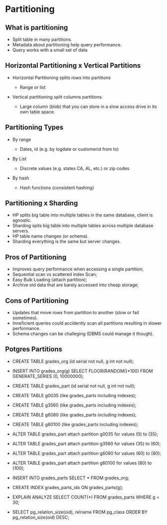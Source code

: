 # Partitioning



## What is partitioning

- Split table in many partitions.
- Metadata about partitioning help query performance.
- Query works with a small set of data

## Horizontal Partitioning x Vertical Partitions


- Horizontal Partitioning splits rows into partitions
    - Range or list

- Vertical partitioning split columns partitions.
    - Large column (blob) that you can store in a slow access drive in its own table space.


## Partitioning Types

- By range
    - Dates, id (e.g. by logdate or customerid from to)

- By List
    - Discrete values (e.g. states CA, AL, etc.) or zip codes

- By hash
    - Hash functions (consistent hashing)


## Partitioning x Sharding

- HP splits big table into multiple tables in the same database, client is agnostic.
- Sharding spits big table into multiple tables across multiple database servers.
- HP table name changes (or schema).
- Sharding everything is the same but server changes.


## Pros of Partitioning

- Improves query performance when accessing a single partition;
- Sequential scan vs scattered index Scan;
- Easy Bulk Loading (attach partition);
- Archive old data that are barely accessed into cheap storage;

## Cons of Partitioning

- Updates that move rows from partition to another (slow or fail sometimes).
- Inneficient queries could accidently scan all partitions resulting in slower performance.
- Schema changes can be challeging (DBMS could manage it though).



## Potgres Partitions


- CREATE TABLE grades_org (id serial not null, g int not null);
- INSERT INTO grades_org(g) SELECT FLOOR(RANDOM()*100) FROM GENERATE_SERIES (0, 10000000);


- CREATE TABLE grades_part (id serial not null, g int not null);
- CREATE TABLE g0035 (like grades_parts including indexes);
- CREATE TABLE g3560 (like grades_parts including indexes);
- CREATE TABLE g6080 (like grades_parts including indexes);
- CREATE TABLE g80100 (like grades_parts including indexes);

- ALTER TABLE grades_part attach partition g0035 for values (0) to (35);
- ALTER TABLE grades_part attach partition g3560 for values (35) to (60);
- ALTER TABLE grades_part attach partition g6080 for values (60) to (80);
- ALTER TABLE grades_part attach partition g80100 for values (80) to (100);


- INSERT INTO grades_parts SELECT * FROM grades_org;

- CREATE INDEX grades_parts_idx ON grades_parts(g);

- EXPLAIN ANALYZE SELECT COUNT(*) FROM grades_parts WHERE g = 30;

- SELECT pg_relation_size(oid), relname FROM pg_class ORDER BY pg_relation_size(oid) DESC;
